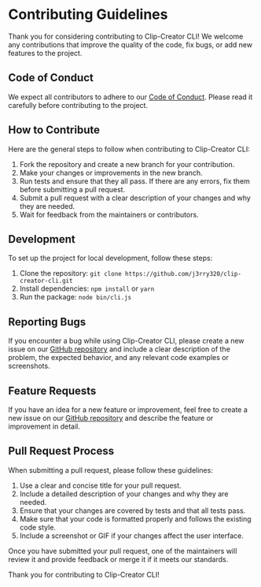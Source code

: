 # Contributing Guidelines

Thank you for considering contributing to Clip-Creator CLI! We welcome any contributions that improve the quality of the code, fix bugs, or add new features to the project.

## Code of Conduct

We expect all contributors to adhere to our [Code of Conduct](https://github.com/j3rry320/clip-creator-cli/blob/main/CODE_OF_CONDUCT.md). Please read it carefully before contributing to the project.

## How to Contribute

Here are the general steps to follow when contributing to Clip-Creator CLI:

1.  Fork the repository and create a new branch for your contribution.
2.  Make your changes or improvements in the new branch.
3.  Run tests and ensure that they all pass. If there are any errors, fix them before submitting a pull request.
4.  Submit a pull request with a clear description of your changes and why they are needed.
5.  Wait for feedback from the maintainers or contributors.

## Development

To set up the project for local development, follow these steps:

1.  Clone the repository: `git clone https://github.com/j3rry320/clip-creator-cli.git`
2.  Install dependencies: `npm install` or `yarn`
3.  Run the package: `node bin/cli.js`

## Reporting Bugs

If you encounter a bug while using Clip-Creator CLI, please create a new issue on our [GitHub repository](https://github.com/j3rry320/clip-creator-cli/issues) and include a clear description of the problem, the expected behavior, and any relevant code examples or screenshots.

## Feature Requests

If you have an idea for a new feature or improvement, feel free to create a new issue on our [GitHub repository](https://github.com/j3rry320/clip-creator-cli/issues) and describe the feature or improvement in detail.

## Pull Request Process

When submitting a pull request, please follow these guidelines:

1.  Use a clear and concise title for your pull request.
2.  Include a detailed description of your changes and why they are needed.
3.  Ensure that your changes are covered by tests and that all tests pass.
4.  Make sure that your code is formatted properly and follows the existing code style.
5.  Include a screenshot or GIF if your changes affect the user interface.

Once you have submitted your pull request, one of the maintainers will review it and provide feedback or merge it if it meets our standards.

Thank you for contributing to Clip-Creator CLI!